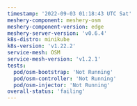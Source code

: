 ```yaml
---
timestamp: '2022-09-03 01:18:43 UTC Sat'
meshery-component: meshery-osm
meshery-component-version: edge
meshery-server-version: 'v0.6.4'
k8s-distro: minikube
k8s-version: 'v1.22.2'
service-mesh: OSM
service-mesh-version: 'v1.2.1'
tests:
  pod/osm-bootstrap: 'Not Running'
  pod/osm-controller: 'Not Running'
  pod/osm-injector: 'Not Running'
overall-status: 'failing'
---
```

